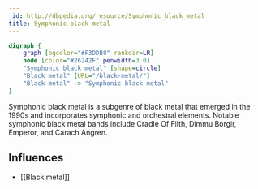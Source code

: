 ```yaml
---
_id: http://dbpedia.org/resource/Symphonic_black_metal
title: Symphonic black metal
---
```


```dot
digraph {
	graph [bgcolor="#F3DDB8" rankdir=LR]
	node [color="#26242F" penwidth=3.0]
	"Symphonic black metal" [shape=circle]
	"Black metal" [URL="/black-metal/"]
	"Black metal" -> "Symphonic black metal"
}
```

Symphonic black metal is a subgenre of black metal that emerged in the 1990s and incorporates symphonic and orchestral elements. Notable symphonic black metal bands include Cradle Of Filth, Dimmu Borgir, Emperor, and Carach Angren.

## Influences

- [[Black metal]]
